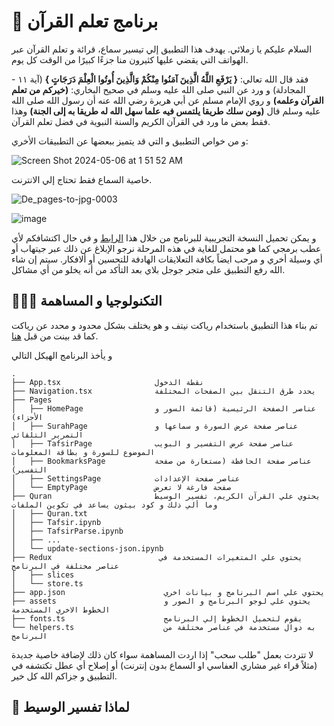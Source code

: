 # 🌙 برنامج تعلم القرآن

السلام عليكم يا زملائي. يهدف هذا التطبيق إلي تيسير سماع، قرائة و تعلم القرآن عبر الهواتف التي يقضي عليها كثيرون منا جزءًا كبيرًا من الوقت كل يوم.

فقد قال الله تعالي: **{  يَرْفَعِ اللَّهُ الَّذِينَ آمَنُوا مِنْكُمْ وَالَّذِينَ أُوتُوا الْعِلْمَ دَرَجَاتٍ }** (آية ١١ - المجادلة) و ورد عن النبي صلى الله عليه وسلم في صحيح البخاري: **(خيركم من تعلم القرآن وعلمه)** و روي الإمام مسلم عن أبي هريرة رضي الله عنه أن رسول الله صلى الله عليه وسلم قال **(ومن سلك طريقا يلتمس فيه علما سهل الله له طريقا به إلى الجنة)** وهذا فقط بعض ما ورد في القرآن الكريم والسنة النبوية في فضل تعلم القرآن.

و من خواص التطبيق و التي قد يتميز ببعضها عن التطبيقات الأخري:

<img  alt="Screen Shot 2024-05-06 at 1 51 52 AM" src="https://github.com/EssamWisam/Learn-Quran-App/assets/49572294/546df1ca-f466-412d-beb3-c8d5d2a2c6ad">

خاصية السماع فقط تحتاج إلي الانترنت.

![De_pages-to-jpg-0003](https://github.com/EssamWisam/Learn-Quran-App/assets/49572294/baf018d0-336a-4361-8edd-30c9c389ab39)

<img alt="image" src="https://github.com/EssamWisam/Learn-Quran-App/assets/49572294/8f608af9-37a9-44f3-b448-20d15e975f4e">

و يمكن تحميل النسخة التجريبية للبرنامج من خلال هذا [الرابط](https://expo.dev/artifacts/eas/mB4YY7u6xErxYRwi1EdSEA.apk) و في حال اكتشافكم لأي عطب برمجي كما هو محتمل للغاية في هذه المرحلة نرجو الإبلاغ عن ذلك عبر جيتهاب أو أي وسيلة أخري و مرحب ايضاً بكافة التعلايقات الهادفة للتحسين أو ألافكار. سيتم إن شاء الله رفع التطبيق على متجر جوجل بلاي بعد التأكد من أنه يخلو من أي مشاكل.

## 👨🏻‍💻 التكنولوجيا و المساهمة

تم بناء هذا التطبيق باستخدام رياكت نيتف و هو يختلف بشكل محدود و محدد عن رياكت كما قد بينت من قبل [هنا](https://github.com/EssamWisam/CST-Front-End-Course/blob/main/6.%20React%20Native/React%20Native.ipynb).

و يأخذ البرنامج الهيكل التالي
```
.
├── App.tsx                     نقطة الدخول
├── Navigation.tsx              يحدد طرق التنقل بين الصفحات المختلفة
├── Pages
│   ├── HomePage                عناصر الصفحة الرئيسية (قائمة السور و الأجزاء)                                                      
│   ├── SurahPage               عناصر صفحة عرض السورة و سماعها و التمرير التلقائي
│   ├── TafsirPage              عناصر صفحة عرض التفسير و البويب الموضوع للسورة و بطاقة المعلومات
│   ├── BookmarksPage           عناصر صفحة الحافظة (مستعارة من صفحة التفسير)
│   ├── SettingsPage            عناصر صفحة الإعدادات
│   └── EmptyPage               صفحة فارغة لا تعرض 
├── Quran                       يحتوي علي القرآن الكريم، تفسير الوسيط وما ألي ذلك و كود بيثون يساعد في تكوين الملفات
│   ├── Quran.txt
│   ├── Tafsir.ipynb
│   ├── TafsirParse.ipynb
│   ├── ...
│   └── update-sections-json.ipynb
├── Redux                        يحتوي علي المتغيرات المستخدمة في عناصر مختلفة في البرنامج
│   ├── slices
│   └── store.ts
├── app.json                      يحتوي علي اسم البرنامج و بيانات اخري
├── assets                        يحتوي علي لوجو البرنامج و الصور و الخطوط الاخري المستخدمة
├── fonts.ts                      يقوم لتحميل الخطوط إلي البرنامج
└── helpers.ts                    به دوال مستخدمة في عناصر مختلفة من البرنامج
```
لا تتردت بعمل "طلب سحب" إذا اردت المساهمة سواء كان ذلك لإضافة خاصية جديدة (مثلاً قراء غير مشاري العفاسي او السماع بدون إنترنت) أو إصلاح أي عطل تكتشفه في التطبيق و جزاكم الله كل خير.

## 🤔 لماذا تفسير الوسيط



